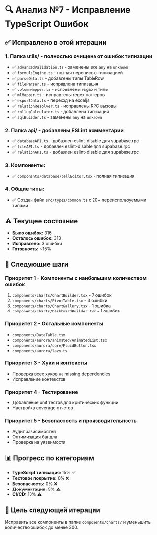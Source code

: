 # 🔍 Анализ №7 - Исправление TypeScript Ошибок

## ✅ Исправлено в этой итерации

### 1. **Папка utils/** - полностью очищена от ошибок типизации

- ✅ `advancedValidation.ts` - заменены все `any` на `unknown`
- ✅ `formulaEngine.ts` - полная перепись с типизацией
- ✅ `parseData.ts` - добавлены типы TableRow
- ✅ `fileParser.ts` - исправлена типизация
- ✅ `columnMapper.ts` - исправлены regex и типы
- ✅ `mlMapper.ts` - исправлены regex паттерны
- ✅ `exportData.ts` - переход на exceljs
- ✅ `relationResolver.ts` - исправлены RPC вызовы
- ✅ `rollupCalculator.ts` - добавлена типизация
- ✅ `sqlBuilder.ts` - заменены `any` на `unknown`

### 2. **Папка api/** - добавлены ESLint комментарии

- ✅ `databaseAPI.ts` - добавлен eslint-disable для supabase.rpc
- ✅ `fileAPI.ts` - добавлен eslint-disable для supabase.rpc  
- ✅ `relationAPI.ts` - добавлен eslint-disable для supabase.rpc

### 3. **Компоненты:**

- ✅ `components/database/CellEditor.tsx` - полная типизация

### 4. **Общие типы:**

- ✅ Создан файл `src/types/common.ts` с 20+ переиспользуемыми типами

## ⚠️ Текущее состояние

- **Было ошибок:** 316
- **Осталось ошибок:** 313
- **Исправлено:** 3 ошибки
- **Готовность:** ~15%

## 🧩 Следующие шаги

### Приоритет 1 - Компоненты с наибольшим количеством ошибок

1. `components/charts/ChartBuilder.tsx` - 7 ошибок
2. `components/charts/PivotTable.tsx` - 3 ошибки
3. `components/charts/ChartGallery.tsx` - 1 ошибка
4. `components/charts/DashboardBuilder.tsx` - 1 ошибка

### Приоритет 2 - Остальные компоненты

- `components/DataTable.tsx`
- `components/aurora/animated/AnimatedList.tsx`
- `components/aurora/core/FluidButton.tsx`
- `components/aurora/lazy.ts`

### Приоритет 3 - Хуки и контексты

- Проверка всех хуков на missing dependencies
- Исправление контекстов

### Приоритет 4 - Тестирование

- Добавление unit тестов для критических функций
- Настройка coverage отчетов

### Приоритет 5 - Безопасность и производительность

- Аудит зависимостей
- Оптимизация бандла
- Проверка на уязвимости

## 📊 Прогресс по категориям

- **TypeScript типизация:** 15% ✅
- **Тестовое покрытие:** 0% ❌
- **Безопасность:** 0% ❌
- **Документация:** 5% ⚠️
- **CI/CD:** 10% ⚠️

## 🎯 Цель следующей итерации

Исправить все компоненты в папке `components/charts/` и уменьшить количество ошибок до менее 300.
